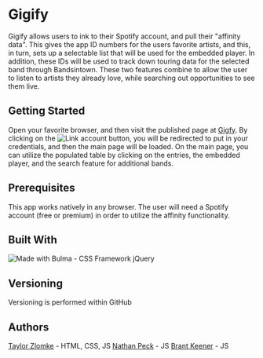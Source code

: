 # Gigify

Gigify allows users to ink to their Spotify account, and pull their "affinity data". This gives the app ID numbers for the users favorite artists, and this, in turn, sets up a selectable list that will be used for the embedded player. In addition, these IDs will be used to track down touring data for the selected band through Bandsintown. These two features combine to allow the user to listen to artists they already love, while searching out opportunities to see them live.

## Getting Started

Open your favorite browser, and then visit the published page at [Gigfy](https://tzlomke.github.io/Project_1/). By clicking on the ![Link account button](assets/images/link_to_account.png), you will be redirected to put in your credentials, and then the main page will be loaded. On the main page, you can utilize the populated table by clicking on the entries, the embedded player, and the search feature for additional bands.

## Prerequisites

This app works natively in any browser. The user will need a Spotify account (free or premium) in order to utilize the affinity functionality.

## Built With

![Made with Bulma](assets/images/made-with-bulma.png) - CSS Framework
jQuery

## Versioning

Versioning is performed within GitHub

## Authors

[Taylor Zlomke](https://github.com/tzlomke) - HTML, CSS, JS
[Nathan Peck](https://github.com/ntpeck) - JS
[Brant Keener](https://github.com/BrantKeener) - JS
